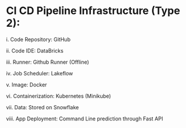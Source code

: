 # CI CD Pipeline Infrastructure (Type 2):

i. Code Repository: GitHub

ii. Code IDE: DataBricks

iii. Runner: Github Runner (Offline)

iv. Job Scheduler: Lakeflow

v. Image: Docker

vi. Containerization: Kubernetes (Minikube)

vii. Data: Stored on Snowflake

viii. App Deployment: Command Line prediction through Fast API
